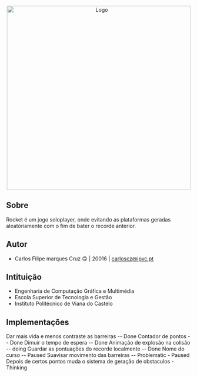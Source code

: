 <!-- PROJECT LOGO -->
<br />
<div align="center">
  <a>
    <img width="500px" height="500px" src="app/src/main/res/drawable/nave_02.png" alt="Logo" width="80" height="80">
  </a>
</div>


<!-- ABOUT THE PROJECT -->
## Sobre

Rocket é um jogo soloplayer, onde evitando as plataformas geradas aleatóriamente com o fim de bater o recorde anterior.

## Autor

* Carlos Filipe marques Cruz 🙃            | 20016 | carloscz@ipvc.pt  

## Intituição

* Engenharia de Computação Gráfica e Multimédia
* Escola Superior de Tecnologia e Gestão
* Instituto Politécnico de Viana do Castelo

## Implementações

Dar mais vida e menos contraste as barreiras -- Done
Contador de pontos -- Done
Dimuir o tempo de espera -- Done
Animação de explosão na colisão -- doing
Guardar as pontuações do recorde localmente -- Done
Nome do curso -- Paused
Suavisar movimento das barreiras -- Problematic - Paused
Depois de certos pontos muda o sistema de geração de obstaculos - Thinking
